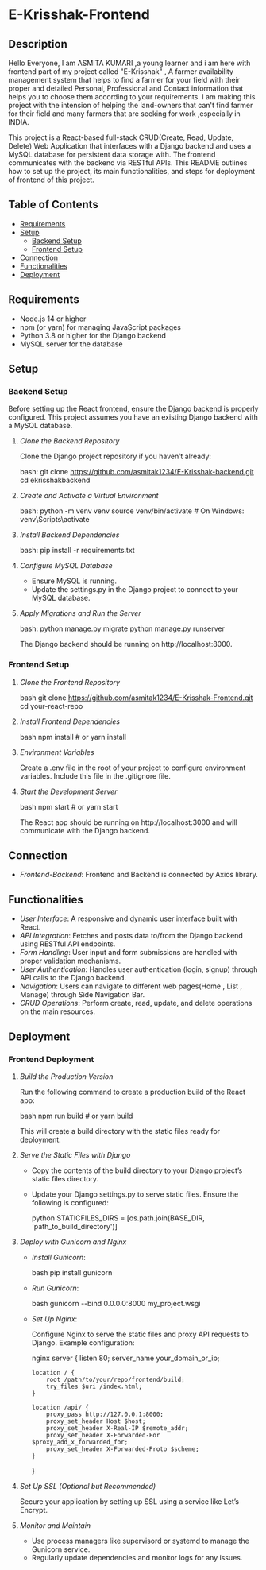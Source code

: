 <!-- Made by- Asmita Kumari -->

# E-Krisshak-Frontend
<!-- explaining setup,functionalities, and deployment steps. -->



## Description

Hello Everyone, I am ASMITA KUMARI ,a young learner and i am here with frontend part of my project called "E-Krisshak" , A farmer availability management system that helps to find a farmer for your field with their proper and detailed Personal, Professional and Contact information that helps you to choose them according to your requirements. I am making this project with the intension of helping the land-owners that can't find farmer for their field and many farmers that are seeking for work ,especially in INDIA.


This project is a React-based full-stack CRUD(Create, Read, Update, Delete) Web Application that interfaces with a Django backend and uses a MySQL database for persistent data storage with. The frontend communicates with the backend via RESTful APIs. This README outlines how to set up the project, its main functionalities, and steps for deployment of frontend of this project.

## Table of Contents

- [Requirements](#requirements)
- [Setup](#setup)
  - [Backend Setup](#backend-setup)
  - [Frontend Setup](#frontend-setup)
- [Connection](#connection)
- [Functionalities](#functionalities)
- [Deployment](#deployment)

## Requirements

- Node.js 14 or higher
- npm (or yarn) for managing JavaScript packages
- Python 3.8 or higher for the Django backend
- MySQL server for the database

## Setup

### Backend Setup

Before setting up the React frontend, ensure the Django backend is properly configured. This project assumes you have an existing Django backend with a MySQL database.

1. *Clone the Backend Repository*

   Clone the Django project repository if you haven’t already:

   bash:
   git clone https://github.com/asmitak1234/E-Krisshak-backend.git
   cd ekrisshakbackend
   

2. *Create and Activate a Virtual Environment*

   bash:
   python -m venv venv
   source venv/bin/activate  # On Windows: venv\Scripts\activate
   

3. *Install Backend Dependencies*

   bash:
   pip install -r requirements.txt
   

4. *Configure MySQL Database*

   - Ensure MySQL is running.
   - Update the settings.py in the Django project to connect to your MySQL database.

5. *Apply Migrations and Run the Server*

   bash:
   python manage.py migrate
   python manage.py runserver
   

   The Django backend should be running on http://localhost:8000.

### Frontend Setup

1. *Clone the Frontend Repository*

   bash
   git clone https://github.com/asmitak1234/E-Krisshak-Frontend.git
   cd your-react-repo
   

2. *Install Frontend Dependencies*

   bash
   npm install  # or yarn install
   

3. *Environment Variables*

   Create a .env file in the root of your project to configure environment variables.
   Include this file in the .gitignore file.


4. *Start the Development Server*

   bash
   npm start  # or yarn start
   

   The React app should be running on http://localhost:3000 and will communicate with the Django backend.

## Connection 

- *Frontend-Backend*: Frontend and Backend is connected by Axios library.

## Functionalities

- *User Interface*: A responsive and dynamic user interface built with React.
- *API Integration*: Fetches and posts data to/from the Django backend using RESTful API endpoints.
- *Form Handling*: User input and form submissions are handled with proper validation mechanisms.
- *User Authentication*: Handles user authentication (login, signup) through API calls to the Django backend.
- *Navigation*: Users can navigate to different web pages(Home , List , Manage) through Side Navigation Bar.
- *CRUD Operations*: Perform create, read, update, and delete operations on the main resources.

## Deployment

### Frontend Deployment

1. *Build the Production Version*

   Run the following command to create a production build of the React app:

   bash
   npm run build  # or yarn build
   

   This will create a build directory with the static files ready for deployment.

2. *Serve the Static Files with Django*

   - Copy the contents of the build directory to your Django project’s static files directory.
   - Update your Django settings.py to serve static files. Ensure the following is configured:

     python
     STATICFILES_DIRS = [os.path.join(BASE_DIR, 'path_to_build_directory')]
     

3. *Deploy with Gunicorn and Nginx*

   - *Install Gunicorn*:

     bash
     pip install gunicorn
     

   - *Run Gunicorn*:

     bash
     gunicorn --bind 0.0.0.0:8000 my_project.wsgi
     

   - *Set Up Nginx*:

     Configure Nginx to serve the static files and proxy API requests to Django. Example configuration:

     nginx
     server {
         listen 80;
         server_name your_domain_or_ip;

         location / {
             root /path/to/your/repo/frontend/build;
             try_files $uri /index.html;
         }

         location /api/ {
             proxy_pass http://127.0.0.1:8000;
             proxy_set_header Host $host;
             proxy_set_header X-Real-IP $remote_addr;
             proxy_set_header X-Forwarded-For $proxy_add_x_forwarded_for;
             proxy_set_header X-Forwarded-Proto $scheme;
         }
     }
     

4. *Set Up SSL (Optional but Recommended)*

   Secure your application by setting up SSL using a service like Let’s Encrypt.

5. *Monitor and Maintain*

   - Use process managers like supervisord or systemd to manage the Gunicorn service.
   - Regularly update dependencies and monitor logs for any issues.
